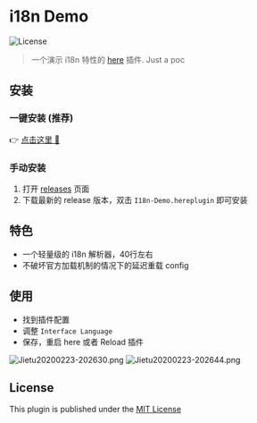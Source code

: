 # i18n Demo
![License](https://img.shields.io/badge/license-MIT-blue.svg)

> 一个演示 i18n 特性的 [here](https://here.app/) 插件. Just a poc

## 安装

### 一键安装  (推荐)

👉 <a href="https://jump.here.app/?installPlugin?title=I18n&url=https://github.com/FriendsOfHere/i18n-demo/releases/latest/download/I18n-Demo.hereplugin">点击这里 🔌</a>

### 手动安装
1. 打开 [releases](https://github.com/FriendsOfHere/i18n-demo/releases/latest/) 页面
2. 下载最新的 release 版本，双击 `I18n-Demo.hereplugin` 即可安装

## 特色
- 一个轻量级的 i18n 解析器，40行左右
- 不破坏官方加载机制的情况下的延迟重载 config

## 使用
- 找到插件配置
- 调整 `Interface Language`
- 保存，重启 here 或者 Reload 插件

![Jietu20200223-202630.png](https://i.loli.net/2020/02/23/s2ixRgAK9XM3C1h.png)
![Jietu20200223-202644.png](https://i.loli.net/2020/02/23/ln4Dq6vf82QSBxg.png)

## License
This plugin is published under the [MIT License](./LICENSE.md)


